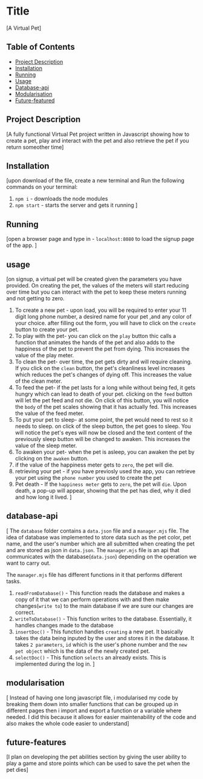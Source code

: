 # Title
[A Virtual Pet]

## Table of Contents 

- [Project Description](#project-description)
- [Installation](#installation)
- [Running](#running)
- [Usage](#usage)
- [Database-api](#database-api)
- [Modularisation](#modularisation)
- [Future-featured](#future-features)

## Project Description
[A fully functional Virtual Pet project written in Javascript showing how to create a pet, play and interact with the pet and also retrieve the pet if you return someother time]

## Installation
[upon download of the file, create a new terminal and Run the following commands on your terminal:
1. `npm i` - downloads the node modules
2. `npm start` - starts the server and gets it running
]

## Running
[open a browser page and type in - `localhost:8080` to load the signup page of the app.
]

## usage
[on signup, a virtual pet will be created given the parameters you have provided. 
On creating the pet, the values of the meters will start reducing over time but you can interact with the pet to keep these meters running and not getting to zero.
1. To create a new pet - upon load, you will be required to enter your 11 digit long phone number, a desired name for your pet ,and any color of your choice.
after filling out the form, you will have to click on the `create` button to create your pet.
2. To play with the pet- you can click on the `play` button thic calls a function that animates the hands of the pet and also adds to the happiness of the pet to prevent the pet from dying. This increases the value of the play meter.
3. To clean the pet- over time, the pet gets dirty and will require cleaning. If you click on the `clean` button, the pet's cleanliness level increases which reduces the pet's changes of dying off. This increases the value of the clean meter.
4. To feed the pet- if the pet lasts for a long while without being fed, it gets hungry which can lead to death of your pet. clicking on the `feed` button will let the pet feed and not die. On click of this button, you will notice the `body` of the pet scales showing that it has actually fed. This increases the value of the feed meter.
5. To put your pet to sleep- at some point, the pet would need to rest so it needs to sleep. on click of the sleep button, the pet goes to sleep. You will notice the pet's eyes will now be closed and the text content of the previously sleep button will be changed to awaken. This increases the value of the sleep meter.
6. To awaken your pet- when the pet is asleep, you can awaken the pet by clicking on the `awaken` button.
7. if the value of the happiness meter gets to `zero`, the pet will die.
8. retrieving your pet - if you have previosly used the app, you can retrieve your pet using the `phone number` you used to create the pet
9. Pet death - If the `happiness meter` gets to `zero`, the pet will `die`. Upon death, a pop-up will appear, showing that the pet has died, why it died and how long it lived.
]

## database-api 
[ The `database` folder contains a `data.json` file and a `manager.mjs` file. The idea of database was implemented to store data such as the pet color, pet name, and the user's number which are all submitted when creating the pet and are stored as json in `data.json`. The `manager.mjs` file is an api that communicates with the database(`data.json`) depending on the operation we want to carry out.

The `manager.mjs` file has different functions in it that performs different tasks.
1. `readFromDatabase()` - This function reads the database and makes a copy of it that we can perform operations with and then make changes(`write to`) to the main database if we are sure our changes are correct.
2. `writeToDatabase()` - This function writes to the database. Essentially, it handles changes made to the database 
3. `insertDoc()` - This function handles `creating` a new pet. It basically takes the data being inputed by the user and stores it in the database. It takes `2 parameters`, `id` which is the user's phone number and the `new pet object` which is the data of the newly created pet.
4. `selectDoc()` - This function `selects` an already exists. This is implemented during the log in. ]

## modularisation
[ Instead of having one long javascript file, i modularised my code by breaking them down into smaller functions that can be grouped up in different pages then i import and export a function or a variable where needed. I did this because it allows for easier maintenability of the code and also makes the whole code easier to understand]

## future-features
[I plan on developing the pet abilities section by giving the user ability to play a game and store points which can be used to save the pet when the pet dies]

